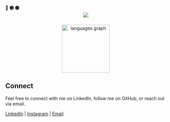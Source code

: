 <!-- Macos like icons -->
<div align="left">
  <b><pwn>🔴 🟡 🟢</pwn></b>
</div>

<div align="center">
  <img src="https://readme-typing-svg.demolab.com/?lines=$+Hey,+Ax01sec+here+:)&font=Fira%20Code&center=true&width=440&height=45&color=09e611&vCenter=true&pause=10&size=22" />
</div>

###

<div align="center">
<!--   <img src="https://github-readme-stats.vercel.app/api?username=bhataasim1&hide_title=false&hide_rank=false&show_icons=true&include_all_commits=true&count_private=true&disable_animations=false&theme=dracula&locale=en&hide_border=false" height="150" alt="stats graph"  /> -->
  <img src="https://github-readme-stats.vercel.app/api/top-langs?username=bhataasim1&locale=en&hide_title=false&layout=compact&card_width=320&langs_count=5&theme=dracula&hide_border=false" height="150" alt="languages graph"  />
</div>


<!-- Connect -->
## Connect

Feel free to connect with me on LinkedIn, follow me on GitHub, or reach out via email.

[LinkedIn](https://www.linkedin.com/in/aasim-bhat-b4726b115/) | [Instagram](https://instagram.com/bhataasim1) | [Email](mailto:bhataasimofficial@gmail.com)

<!-- End of README -->
